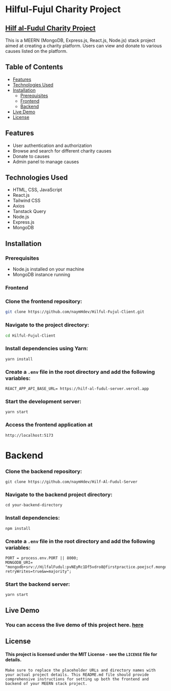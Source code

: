 # Hilful-Fujul Charity Project

## [Hilf al-Fudul Charity Project](https://hilf-al-fudul.netlify.app)

This is a MEERN (MongoDB, Express.js, React.js, Node.js) stack project aimed at creating a charity platform. Users can view and donate to various causes listed on the platform.

## Table of Contents

- [Features](#features)
- [Technologies Used](#technologies-used)
- [Installation](#installation)
  - [Prerequisites](#prerequisites)
  - [Frontend](#frontend)
  - [Backend](#backend)
- [Live Demo](#live-demo)
- [License](#license)

## Features

- User authentication and authorization
- Browse and search for different charity causes
- Donate to causes
- Admin panel to manage causes

## Technologies Used

- HTML, CSS, JavaScript
- React.js
- Tailwind CSS
- Axios
- Tanstack Query
- Node.js
- Express.js
- MongoDB

## Installation

### Prerequisites

- Node.js installed on your machine
- MongoDB instance running

### Frontend

### Clone the frontend repository:

```bash
git clone https://github.com/naymHdev/Hilful-Fujul-Client.git
```

### Navigate to the project directory:

```bash
cd Hilful-Fujul-Client
```

### Install dependencies using Yarn:

```
yarn install
```

### Create a `.env` file in the root directory and add the following variables:

```
REACT_APP_API_BASE_URL= https://hilf-al-fudul-server.vercel.app
```

### Start the development server:

```
yarn start
```

### Access the frontend application at

`http://localhost:5173`

# Backend

### Clone the backend repository:

```
git clone https://github.com/naymHdev/Hilf-Al-Fudul-Server
```

### Navigate to the backend project directory:

```
cd your-backend-directory
```

### Install dependencies:

```
npm install
```

### Create a `.env` file in the root directory and add the following variables:

```
PORT = process.env.PORT || 8000;
MONGODB_URI= "mongodb+srv://HilfalFudul:pvNEyRc1Df5vdro8@firstpractice.poejscf.mongodb.net/?retryWrites=true&w=majority";
```

### Start the backend server:

```
yarn start
```

## Live Demo

### You can access the live demo of this project here. [here](https://hilf-al-fudul.netlify.app)

## License

#### This project is licensed under the MIT License - see the `LICENSE` file for details.

```
Make sure to replace the placeholder URLs and directory names with your actual project details. This README.md file should provide comprehensive instructions for setting up both the frontend and backend of your MEERN stack project.
```
